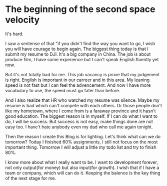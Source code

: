 # The beginning of the second space velocity
It's hard.

I saw a sentense of that "if you didn't find the way you want to go, I wish you will have courage to begin again.
The biggest thing today is that I submit my resume to DJI. It's a big company in China.
The job is about produce film, I have some experience but I can't speak English fluently yet now.

But it's not totally bad for me.
This job vacancy is prove that my judgement is right.
English is important in our carreer and in this area.
My leaning speed is not fast but I can feel the advencement.
And now I have more vocabulary to use, the speed must go fater than before.

And I also realize that HR who watched my resume was silence.
Maybe my resume is bad which can't compete with each others.
Or those people don't like my hometown, where I come from is a faraway province and it hasn't good education.
The biggest reason is in myself. If I can do what I want to do, I will be success.
But success is not easy, make things done are not easy too.
I have't hate anybody even my dad who call me again tonight. 

Then the reason I create this Blog is for lighting.
Let's think what can we do tomorrow?
Today I finished 60% assignments, I still not focus on the most important thing.
Tomorrow I will adjust a little my todo list and try to finish 80%.

I know more about what I really want to be.
I want to development forever, not only output(for money) but also input(for growth).
I wish that if I have a team or company, which will can do it.
Keeping the balence is the key thing of the next stage for me.
